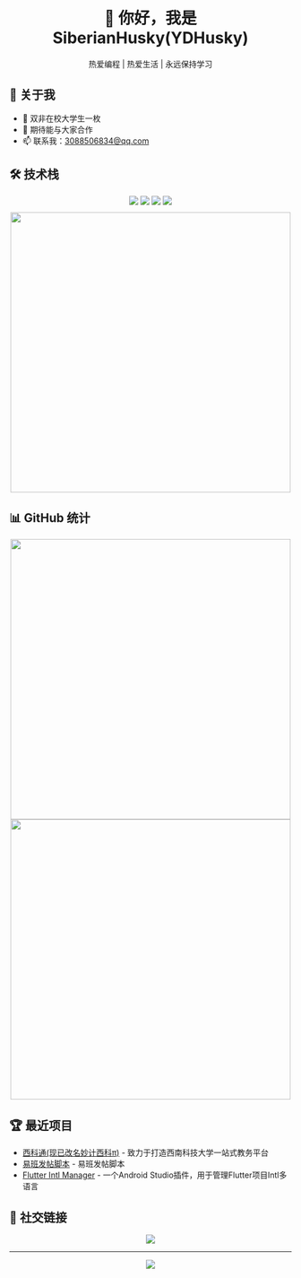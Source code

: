 <div align="center">
    <h1>👋 你好，我是 SiberianHusky(YDHusky)</h1>
    <p>热爱编程 | 热爱生活 | 永远保持学习</p>
</div>

## 🎯 关于我

- 🔭 双非在校大学生一枚
- 👯 期待能与大家合作
- 📫 联系我：3088506834@qq.com

## 🛠️ 技术栈

<div align="center">
    <img src="https://img.shields.io/badge/-Java-007396?style=flat-square&logo=java&logoColor=white" />
    <img src="https://img.shields.io/badge/-Python-3776AB?style=flat-square&logo=python&logoColor=white" />
    <img src="https://img.shields.io/badge/-Vue.js-4FC08D?style=flat-square&logo=vue.js&logoColor=white" />
    <img src="https://img.shields.io/badge/-Flutter-02569B?style=flat-square&logo=flutter&logoColor=white" />
</div>
<div style="height:10px;" align="center">
</div>
<div align="center">
    <img width="500px" src="https://github-readme-stats.vercel.app/api/top-langs/?username=YDHusky&layout=compact&theme=radical" />
</div>

## 📊 GitHub 统计

<div align="center">
    <img width="500px" src="https://github-readme-stats.vercel.app/api?username=YDHusky&show_icons=true&theme=radical" />
</div>
<div align="center">    
<img width="500px" src="https://github-readme-streak-stats.herokuapp.com/?user=YDHusky&theme=radical" />
</div>

## 🏆 最近项目

- [西科通(现已改名妙计西科π)](https://github.com/YDHusky/SWUST-Link) - 致力于打造西南科技大学一站式教务平台 
- [易班发帖脚本](https://github.com/YDHusky/SYiBanPost) - 易班发帖脚本
- [Flutter Intl Manager](https://github.com/YDHusky/Flutter-Intl-Manager) - 一个Android Studio插件，用于管理Flutter项目Intl多语言


## 🤝 社交链接

<div align="center">
    <a href="https://husky.yudream.online"><img src="https://img.shields.io/badge/-Website-4285F4?style=flat-square&logo=google-chrome&logoColor=white" /></a>
</div>

---

<div align="center">
    <img src="https://komarev.com/ghpvc/?username=YDHusky&color=brightgreen" />
</div>
